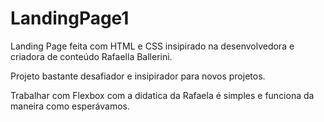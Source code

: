 # LandingPage1
Landing Page feita com HTML e CSS insipirado na desenvolvedora e criadora de conteúdo Rafaella Ballerini.

Projeto bastante desafiador e insipirador para novos projetos.

Trabalhar com Flexbox com a didatica da Rafaela é simples e funciona da maneira como esperávamos.
